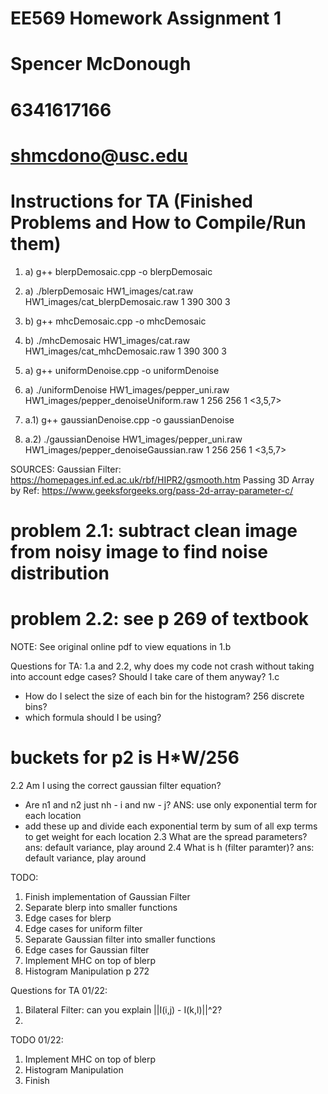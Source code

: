 # EE569 Homework Assignment 1
# Spencer McDonough
# 6341617166
# shmcdono@usc.edu

# Instructions for TA (Finished Problems and How to Compile/Run them)
1. a) g++ blerpDemosaic.cpp -o blerpDemosaic
1. a) ./blerpDemosaic HW1_images/cat.raw HW1_images/cat_blerpDemosaic.raw 1 390 300 3
1. b) g++ mhcDemosaic.cpp -o mhcDemosaic
1. b) ./mhcDemosaic HW1_images/cat.raw HW1_images/cat_mhcDemosaic.raw 1 390 300 3

2. a) g++ uniformDenoise.cpp -o uniformDenoise
2. a) ./uniformDenoise HW1_images/pepper_uni.raw HW1_images/pepper_denoiseUniform.raw 1 256 256 1 <3,5,7>

2. a.1) g++ gaussianDenoise.cpp -o gaussianDenoise
2. a.2) ./gaussianDenoise HW1_images/pepper_uni.raw HW1_images/pepper_denoiseGaussian.raw 1 256 256 1 <3,5,7>


SOURCES:
Gaussian Filter: https://homepages.inf.ed.ac.uk/rbf/HIPR2/gsmooth.htm
Passing 3D Array by Ref: https://www.geeksforgeeks.org/pass-2d-array-parameter-c/


# problem 2.1: subtract clean image from noisy image to find noise distribution

# problem 2.2: see p 269 of textbook

NOTE: See original online pdf to view equations in 1.b

Questions for TA:
1.a and 2.2, why does my code not crash without taking into account edge cases?
Should I take care of them anyway?
1.c 
- How do I select the size of each bin for the histogram? 256 discrete bins?
- which formula should I be using?
# buckets for p2 is H*W/256
2.2 Am I using the correct gaussian filter equation?
- Are n1 and n2 just nh - i and nw - j?
ANS: use only exponential term for each location
- add these up and divide each exponential term by sum of all exp terms to get weight for each location
2.3 What are the spread parameters? ans: default variance, play around
2.4 What is h (filter paramter)? ans: default variance, play around

TODO:
1. Finish implementation of Gaussian Filter
2. Separate blerp into smaller functions
3. Edge cases for blerp
4. Edge cases for uniform filter
5. Separate Gaussian filter into smaller functions
6. Edge cases for Gaussian filter
7. Implement MHC on top of blerp
8. Histogram Manipulation p 272

Questions for TA 01/22:
1. Bilateral Filter: can you explain ||I(i,j) - I(k,l)||^2?
2. 
TODO 01/22:
1. Implement MHC on top of blerp
2. Histogram Manipulation
3. Finish




